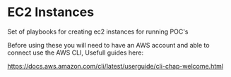 # EC2 Instances

Set of playbooks for creating ec2 instances for running POC's

Before using these you will need to have an AWS account and able to connect use the AWS CLI, Usefull guides here:

https://docs.aws.amazon.com/cli/latest/userguide/cli-chap-welcome.html
